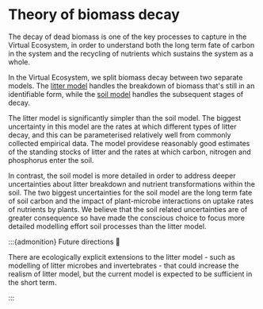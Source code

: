 # Theory of biomass decay

The decay of dead biomass is one of the key processes to capture in the Virtual
Ecosystem, in order to understand both the long term fate of carbon in the system and
the recycling of nutrients which sustains the system as a whole.

In the Virtual Ecosystem, we split biomass decay between two separate models. The
[litter model](./litter_theory.md) handles the breakdown of biomass that's still in an
identifiable form, while the [soil model](./soil_theory.md) handles the subsequent
stages of decay.

The litter model is significantly simpler than the soil model. The biggest uncertainty
in this model are the rates at which different types of litter decay, and this can be
parameterised relatively well from commonly collected empirical data. The model
providese reasonably good estimates of the standing stocks of litter and the rates at
which carbon, nitrogen and phosphorus enter the soil.

In contrast, the soil model is more detailed in order to address deeper uncertainties
about litter breakdown and nutrient transformations within the soil. The two biggest
uncertainties for the soil model are the long term fate of soil carbon and the impact of
plant-microbe interactions on uptake rates of nutrients by plants. We believe that the
soil related uncertainties are of greater consequence so have made the conscious choice
to focus more detailed modelling effort soil processes than the litter model.

:::{admonition} Future directions :telescope:

There are ecologically explicit extensions to the litter model - such as
modelling of litter microbes and invertebrates - that could increase the realism of
litter model, but the current model is expected to be sufficient in the short term.

:::
